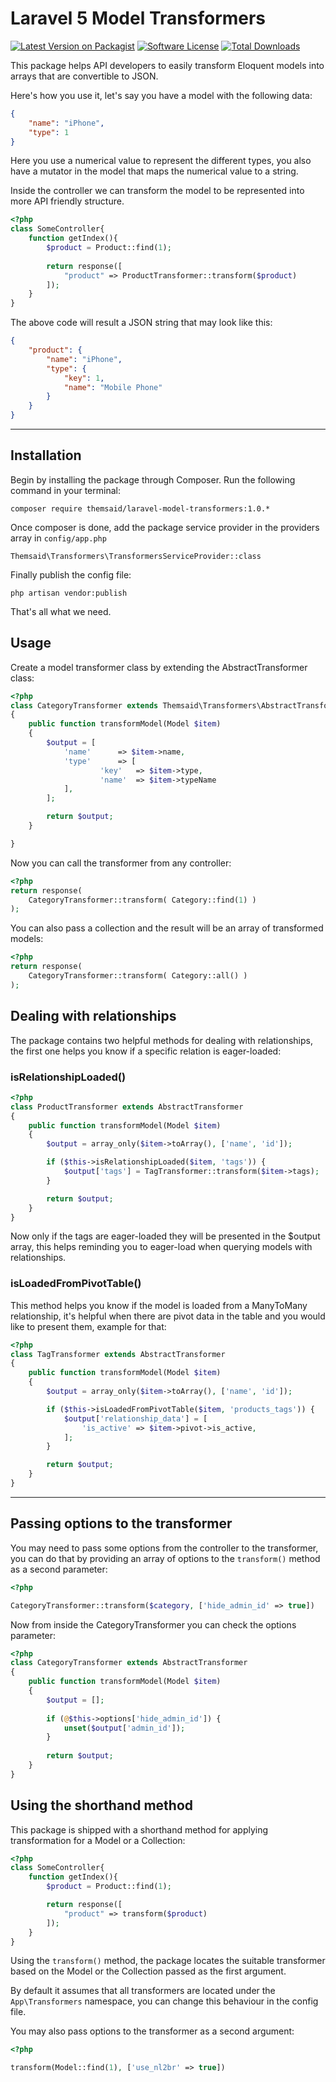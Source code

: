 # Laravel 5 Model Transformers

[![Latest Version on Packagist](https://img.shields.io/packagist/v/themsaid/laravel-model-transformers.svg?style=flat-square)](https://packagist.org/packages/themsaid/laravel-model-transformers)
[![Software License](https://img.shields.io/badge/license-MIT-brightgreen.svg?style=flat-square)](LICENSE.md)
[![Total Downloads](https://img.shields.io/packagist/dt/themsaid/laravel-model-transformers.svg?style=flat-square)](https://packagist.org/packages/themsaid/laravel-model-transformers)

This package helps API developers to easily transform Eloquent models into arrays that are convertible to JSON.

Here's how you use it, let's say you have a model with the following data:

```json
{
	"name": "iPhone",
	"type": 1
}
```
Here you use a numerical value to represent the different types, you also have a mutator in the model that maps the numerical value to a string.

Inside the controller we can transform the model to be represented into more API friendly structure. 

```php
<?php
class SomeController{
	function getIndex(){
		$product = Product::find(1);
		
		return response([
			"product" => ProductTransformer::transform($product)
		]);
	}
}
```

The above code will result a JSON string that may look like this:

```json
{
	"product": {
		"name": "iPhone",
		"type": {
			"key": 1,
			"name": "Mobile Phone"
		}
	}
}
```

---

## Installation
Begin by installing the package through Composer. Run the following command in your terminal:

```
composer require themsaid/laravel-model-transformers:1.0.*
```

Once composer is done, add the package service provider in the providers array in `config/app.php`

```
Themsaid\Transformers\TransformersServiceProvider::class
```

Finally publish the config file:

```
php artisan vendor:publish
```

That's all what we need.

## Usage
Create a model transformer class by extending the AbstractTransformer class:

```php
<?php
class CategoryTransformer extends Themsaid\Transformers\AbstractTransformer
{
    public function transformModel(Model $item)
    {
        $output = [
            'name'		=> $item->name,
            'type'		=> [
            		'key'	=> $item->type,
            		'name'	=> $item->typeName
            ],
        ];

        return $output;
    }

}
```

Now you can call the transformer from any controller:

```php
<?php
return response(
	CategoryTransformer::transform( Category::find(1) )
);
```

You can also pass a collection and the result will be an array of transformed models:

```php
<?php
return response(
	CategoryTransformer::transform( Category::all() )
);
```

## Dealing with relationships
The package contains two helpful methods for dealing with relationships, the first one helps you know if a specific relation is eager-loaded:

### isRelationshipLoaded()

```php
<?php
class ProductTransformer extends AbstractTransformer
{
    public function transformModel(Model $item)
    {
        $output = array_only($item->toArray(), ['name', 'id']);

        if ($this->isRelationshipLoaded($item, 'tags')) {
            $output['tags'] = TagTransformer::transform($item->tags);
        }

        return $output;
    }
}
```

Now only if the tags are eager-loaded they will be presented in the $output array, this helps reminding you to eager-load when querying models with relationships.

### isLoadedFromPivotTable()
This method helps you know if the model is loaded from a ManyToMany relationship, it's helpful when there are pivot data in the table and you would like to present them, example for that:

```php
<?php
class TagTransformer extends AbstractTransformer
{
    public function transformModel(Model $item)
    {
        $output = array_only($item->toArray(), ['name', 'id']);

        if ($this->isLoadedFromPivotTable($item, 'products_tags')) {
            $output['relationship_data'] = [
                'is_active' => $item->pivot->is_active,
            ];
        }

        return $output;
    }
}
```

---

## Passing options to the transformer
You may need to pass some options from the controller to the transformer, you can do that by providing an array of options to the `transform()` method as a second parameter:

```php
<?php

CategoryTransformer::transform($category, ['hide_admin_id' => true])
```

Now from inside the CategoryTransformer you can check the options parameter:

```php
<?php
class CategoryTransformer extends AbstractTransformer
{
    public function transformModel(Model $item)
    {
    	$output = [];
    
		if (@$this->options['hide_admin_id']) {
			unset($output['admin_id']);
		}
		
		return $output;
	}
}
```

## Using the shorthand method
This package is shipped with a shorthand method for applying transformation for a Model or a Collection:

```php
<?php
class SomeController{
	function getIndex(){
		$product = Product::find(1);

		return response([
			"product" => transform($product)
		]);
	}
}
```

Using the `transform()` method, the package locates the suitable transformer based on the Model or the Collection passed as the first argument.

By default it assumes that all transformers are located under the `App\Transformers` namespace, you can change this behaviour in the config file.

You may also pass options to the transformer as a second argument:

```php
<?php

transform(Model::find(1), ['use_nl2br' => true])
```